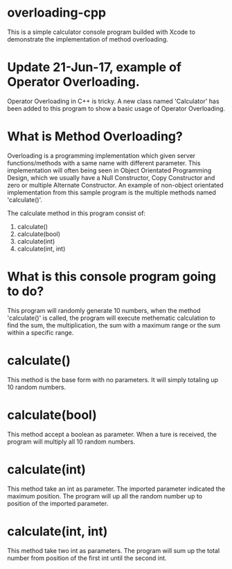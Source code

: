 # overloading-cpp
This is a simple calculator console program builded with Xcode to demonstrate the implementation of method overloading.

# Update 21-Jun-17, example of Operator Overloading.
Operator Overloading in C++ is tricky. A new class named 'Calculator' has been added to this program to show a basic usage of Operator Overloading. 


# What is Method Overloading?
Overloading is a programming implementation which given server functions/methods with a same name with different parameter. This implementation will often being seen in Object Orientated Programming Design, which we usually have a Null Constructor, Copy Constructor and zero or multiple Alternate Constructor. An example of non-object orientated implementation from this sample program is the multiple methods named 'calculate()'.

The calculate method in this program consist of:
1) calculate()
2) calculate(bool)
3) calculate(int)
4) calculate(int, int)

# What is this console program going to do?
This program will randomly generate 10 numbers, when the method 'calculate()' is called, the program will execute methematic calculation to find the sum, the multiplication, the sum with a maximum range or the sum within a specific range.

# calculate()
This method is the base form with no parameters. It will simply totaling up 10 random numbers.

# calculate(bool)
This method accept a boolean as parameter. When a ture is received, the program will multiply all 10 random numbers.

# calculate(int)
This method take an int as parameter. The imported parameter indicated the maximum position. The program will up all the random number up to position of the imported parameter.

# calculate(int, int)
This method take two int as parameters. The program will sum up the total number from position of the first int until the second int.
